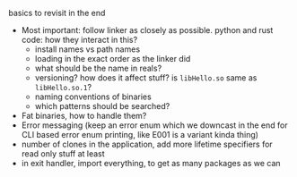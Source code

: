 basics to revisit in the end


- Most important: follow linker as closely as possible. python and rust code: how they interact in this?
  - install names vs path names
  - loading in the exact order as the linker did
  - what should be the name in reals?
  - versioning? how does it affect stuff? is `libHello.so` same as `libHello.so.1`?
  - naming conventions of binaries
  - which patterns should be searched?
- Fat binaries, how to handle them?
- Error messaging (keep an error enum which we downcast in the end for CLI based error enum printing, like E001 is a variant kinda thing)
- number of clones in the application, add more lifetime specifiers for read only stuff at least
- in exit handler, import everything, to get as many packages as we can
